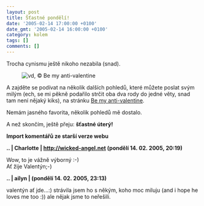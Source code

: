 ```yaml
---
layout: post
title: Šťastné pondělí!
date: '2005-02-14 17:00:00 +0100'
date_gmt: '2005-02-14 16:00:00 +0100'
category: kolem
tags: []
comments: []
---
```

<p>Trocha cynismu ještě nikoho nezabila (snad).</p>
<figure><img src="%base_url%/assets/old-images/amor.jpg" align="center" alt="vd, &copy; Be my anti-valentine"></figure>
<p>A zajděte se podívat na několik dalších pohledů, které můžete poslat
svým milým (ech, se mi pěkně podařilo strčit oba dva rody do jedné věty,
snad tam není nějaký kiks), na stránku <a href="http://www.meish.org/vd/">Be my anti-valentine</a>.</p>
<p>Nemám jasného favorita, několik pohledů mě dostalo.</p>
<p>A než skončím, ještě přeju: <strong>šťastné úterý!</strong></p>
<div class="import-komentaru">
<p><strong>Import komentářů ze starší verze webu</strong></p>
<div class="comment">
<p style="font-weight:bold"><span class="compredmet">..</span> | <span class="comname">Charlotte</span> |  <a href="http://wicked-angel.net">http://wicked-angel.net</a> (pondělí&nbsp;14.&nbsp;02.&nbsp;2005,&nbsp;20:19)</p>
<p>Wow, to je vážně výborný :-) <br> Ať žije Valentýn;-) </p>
</div>
<div class="comment">
<p style="font-weight:bold"><span class="compredmet">..</span> | <span class="comname">ailyn</span> | (pondělí&nbsp;14.&nbsp;02.&nbsp;2005,&nbsp;23:13)</p>
<p>valentýn ať jde...:) strávila jsem ho s někým, koho moc miluju (and i hope he loves me too :)) ale nějak jsme to neřešili. </p>
</div>
</div>
